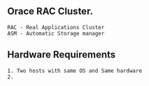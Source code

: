 ## Orace RAC Cluster.
```
RAC - Real Applications Cluster
ASM - Automatic Storage manager
```
## Hardware Requirements
```
1. Two hosts with same OS and Same hardware
2. 
```
